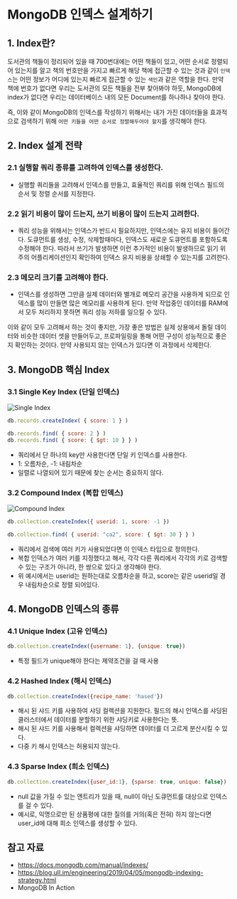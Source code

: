 # MongoDB 인덱스 설계하기
## 1. Index란?
도서관의 책들이 정리되어 있을 때 700번대에는 어떤 책들이 있고, 어떤 순서로 정렬되어 있는지를 알고 책의 번호만을 가지고 빠르게 해당 책에 접근할 수 있는 것과 같이 `인덱스`는 어떤 정보가 어디에 있는지 빠르게 접근할 수 있는 `색인`과 같은 역할을 한다.
만약 책에 번호가 없다면 우리는 도서관의 모든 책들을 전부 찾아봐야 하듯, MongoDB에 index가 없다면 우리는 데이터베이스 내의 모든 Document를 하나하나 찾아야 한다.

즉, 이와 같이 MongoDB의 인덱스를 작성하기 위해서는 내가 가진 데이터들을 효과적으로 검색하기 위해 `어떤 키들을 어떤 순서로 정렬해두어야 할지`를 생각해야 한다.

## 2. Index 설계 전략
### 2.1 실행할 쿼리 종류를 고려하여 인덱스를 생성한다.
  - 실행할 쿼리들을 고려해서 인덱스를 만들고, 효율적인 쿼리를 위해 인덱스 필드의 순서 및 정렬 순서를 지정한다.
### 2.2 읽기 비용이 많이 드는지, 쓰기 비용이 많이 드는지 고려한다.
  - 쿼리 성능을 위해서는 인덱스가 반드시 필요하지만, 인덱스에는 유지 비용이 들어간다. 도큐먼트를 생성, 수정, 삭제할때마다, 인덱스도 새로운 도큐먼트를 포함하도록 수정해야 한다. 따라서 쓰기가 발생하면 이런 추가적인 비용이 발생하므로 읽기 위주의 어플리케이션인지 확인하여 인덱스 유지 비용을 상쇄할 수 있는지를 고려한다.
### 2.3 메모리 크기를 고려해야 한다.
  - 인덱스를 생성하면 그만큼 실제 데이터와 별개로 메모리 공간을 사용하게 되므로 인덱스를 많이 만들면 많은 메모리를 사용하게 된다. 만약 작업중인 데이터를 RAM에서 모두 처리하지 못하면 쿼리 성능 저하를 일으킬 수 있다.

이와 같이 모두 고려해서 하는 것이 좋지만, 가장 좋은 방법은 실제 상용에서 돌릴 데이터와 비슷한 데이터 셋을 만들어두고, 프로파일링을 통해 어떤 구성이 성능적으로 좋은지 확인하는 것이다.
만약 사용되지 않는 인덱스가 있다면 이 과정에서 삭제한다.

## 3. MongoDB 핵심 Index 
### 3.1 Single Key Index (단일 인덱스)
![Single Index](https://docs.mongodb.com/manual/images/index-ascending.bakedsvg.svg)

```js
db.records.createIndex( { score: 1 } )
```

```js
db.records.find( { score: 2 } )
db.records.find( { score: { $gt: 10 } } )
```
- 쿼리에서 단 하나의 key만 사용한다면 단일 키 인덱스를 사용한다.
- 1: 오름차순, -1: 내림차순
- 일렬로 나열되어 있기 때문에 찾는 순서는 중요하지 않다.

### 3.2 Compound Index (복합 인덱스)
![Compound Index](https://docs.mongodb.com/manual/images/index-compound-key.bakedsvg.svg)

```js
db.collection.createIndex({ userid: 1, score: -1 })
```
```js
db.collection.find( { userid: "ca2", score: { $gt: 30 } } )
```
- 쿼리에서 검색에 여러 키가 사용되었다면 이 인덱스 타입으로 정의한다.
- 복합 인덱스가 여러 키를 지정했다고 해서, 각각 다른 쿼리에서 각각의 키로 검색할 수 있는 구조가 아니라, 한 쌍으로 있다고 생각해야 한다.
- 위 예시에서는 userid는 원하는대로 오름차순을 하고, score는 같은 userid일 경우 내림차순으로 정렬 되어있다. 

## 4. MongoDB 인덱스의 종류

### 4.1 Unique Index (고유 인덱스)
```js
db.collection.createIndex({username: 1}, {unique: true})
```
- 특정 필드가 unique해야 한다는 제약조건을 걸 때 사용

### 4.2 Hashed Index (해시 인덱스)
```js
db.collection.createIndex({recipe_name: 'hased'})
```
- 해시 된 샤드 키를 사용하여 샤딩 컬렉션을 지원한다. 필드의 해시 인덱스를 샤딩된 클러스터에서 데이터를 분할하기 위한 샤딩키로 사용한다는 뜻.
- 해시 된 샤드 키를 사용해서 컬렉션을 샤딩하면 데이터를 더 고르게 분산시킬 수 있다.
- 다중 키 해시 인덱스는 허용되지 않는다.

### 4.3 Sparse Index (희소 인덱스)
```js
db.collection.createIndex({user_id:1}, {sparse: true, unique: false})
```
- null 값을 가질 수 있는 엔트리가 있을 때, null이 아닌 도큐먼트를 대상으로 인덱스를 걸 수 있다.
- 예시로, 익명으로만 된 상품평에 대한 질의를 거의(혹은 전혀) 하지 않는다면 user_id에 대해 희소 인덱스를 생성할 수 있다.
  
## 참고 자료
- https://docs.mongodb.com/manual/indexes/
- https://blog.ull.im/engineering/2019/04/05/mongodb-indexing-strategy.html
- MongoDB In Action